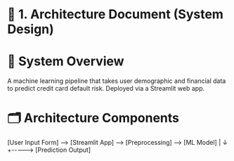 # 🧱 1. Architecture Document (System Design)
# 🔷 System Overview
A machine learning pipeline that takes user demographic and financial data to predict credit card default risk. Deployed via a Streamlit web app.

# 🗂️ Architecture Components

[User Input Form] --> [Streamlit App] --> [Preprocessing] --> [ML Model]
                                          |                   ↓
                                          +-----> [Prediction Output]

